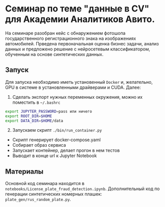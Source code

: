 # Семинар по теме "данные в CV" для Академии Аналитиков Авито.

На семинаре разобран кейс с обнаружением фотошопа государственного регистрационного знака на изображениях автомобилей. Прведена первоначальная оценка бизнес задачи, анализ данных и предложено решение с нейросетевым классификатором, обученным на основе синтетических данных.

## Запуск

Для запуска необходимо иметь установенный `Docker` и, желательно, GPU в системе в установленными драйверами и CUDA. Далее:

1. Сделать экспорт нужных переменных окружения, можно их поместить в `~/.bashrc`
```bash
export JUPYTER_PASSWORD=pass или ничего
export ROOT_DIR=$HOME
export DATA_DIR=$HOME/data
```

2. Запускаем скрипт `./bin/run_container.py`
* Скрипт генерирует docker-compose.yaml
* Собирает образ сервиса
* Запускает контейнер, делает прогон в нем тестов
* Выводит в конце url к Jupyter Notebook

## Материалы

Основной код семинара находится в `notebooks/License_plate_fraud_detection.ipynb`. Дополнительный код по генерации синтетических номерных плашек: `plate_gen/rus_random_plate.py`.

